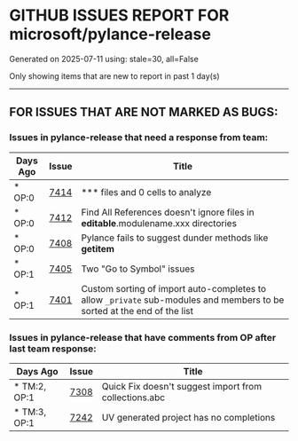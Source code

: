 
# GITHUB ISSUES REPORT FOR microsoft/pylance-release


Generated on 2025-07-11 using: stale=30, all=False


Only showing items that are new to report in past 1 day(s)


---

## FOR ISSUES THAT ARE NOT MARKED AS BUGS:


### Issues in pylance-release that need a response from team:

| Days Ago | Issue | Title |
| --- | --- | --- |
 | \* OP:0  |[7414](https://github.com/microsoft/pylance-release/issues/7414 "*** files and 0 cells to analyze")  |*** files and 0 cells to analyze |
 | \* OP:0  |[7412](https://github.com/microsoft/pylance-release/issues/7412 "Find All References doesn't ignore files in __editable__.modulename.xxx directories")  |Find All References doesn't ignore files in __editable__.modulename.xxx directories |
 | \* OP:0  |[7408](https://github.com/microsoft/pylance-release/issues/7408 "Pylance fails to suggest dunder methods like __getitem__")  |Pylance fails to suggest dunder methods like __getitem__ |
 | \* OP:1  |[7405](https://github.com/microsoft/pylance-release/issues/7405 "Two &quot;Go to Symbol&quot; issues")  |Two "Go to Symbol" issues |
 | \* OP:1  |[7401](https://github.com/microsoft/pylance-release/issues/7401 "Custom sorting of import auto-completes to allow `_private` sub-modules and members to be sorted at the end of the list")  |Custom sorting of import auto-completes to allow `_private` sub-modules and members to be sorted at the end of the list |

### Issues in pylance-release that have comments from OP after last team response:

| Days Ago | Issue | Title |
| --- | --- | --- |
 | \* TM:2, OP:1  |[7308](https://github.com/microsoft/pylance-release/issues/7308 "Quick Fix doesn't suggest import from collections.abc ")  |Quick Fix doesn't suggest import from collections.abc  |
 | \* TM:3, OP:1  |[7242](https://github.com/microsoft/pylance-release/issues/7242 "UV generated project has no completions")  |UV generated project has no completions |




















